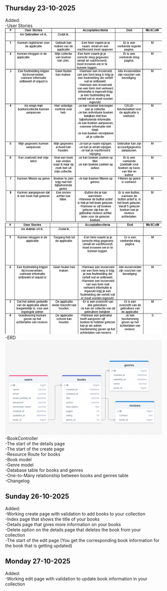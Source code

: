 ## Thursday 23-10-2025
Added: <br>
-User Stories <br>
![User Stories Gebruiker](/_changelog/images/user_stories_gebruiker.png)
![User Stories Admin](/_changelog/images/user_stories_admin.png) <br>
-ERD
![ERD](/_changelog/images/ERD.png)
-BookController <br>
-The start of the details page <br>
-The start of the create page <br>
-Resource Route for books <br>
-Book model <br>
-Genre model <br>
-Database table for books and genres <br>
-One-to-Many relationship between books and genres table <br>
-Changelog <br>

## Sunday 26-10-2025
Added: <br>
-Working create page with validation to add books to your collection <br>
-Index page that shows the title of your books <br>
-Details page that gives more information on your books <br>
-Delete option on the details page that deletes the book from your collection <br>
-The start of the edit page (You get the corresponding book information for the book that is
getting updated)

## Monday 27-10-2025
Added: <br>
-Working edit page with validation to update book information in your collection <br>


